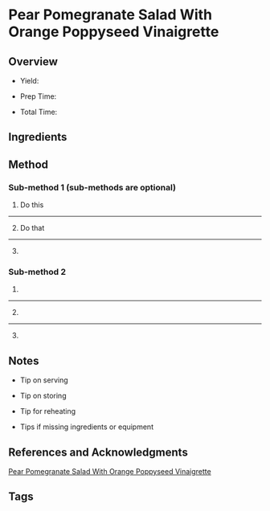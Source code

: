 # Pear Pomegranate Salad With Orange Poppyseed Vinaigrette

## Overview

- Yield:

- Prep Time:

- Total Time:

## Ingredients



## Method

### Sub-method 1 (sub-methods are optional)

1. Do this
---
2. Do that
---
3.

### Sub-method 2

1.
---
2.
---
3.

## Notes

- Tip on serving

- Tip on storing

- Tip for reheating

- Tips if missing ingredients or equipment

## References and Acknowledgments

[Pear Pomegranate Salad With Orange Poppyseed Vinaigrette](http://houseofyumm.com/pear-pomegranate-salad-with-orange-poppyseed-vinaigrette/)

## Tags


